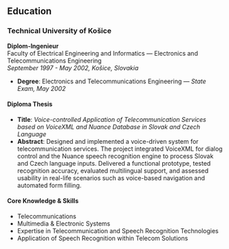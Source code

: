 ## Education

### **Technical University of Košice**  
**Diplom-Ingenieur**  
Faculty of Electrical Engineering and Informatics — Electronics and Telecommunications Engineering  
*September 1997 - May 2002, Košice, Slovakia*

- **Degree**: Electronics and Telecommunications Engineering — *State Exam, May 2002*  

#### Diploma Thesis  
- **Title**: *Voice-controlled Application of Telecommunication Services based on VoiceXML and Nuance Database in Slovak and Czech Language*  
- **Abstract**: Designed and implemented a voice-driven system for telecommunication services. The project integrated VoiceXML for dialog control and the Nuance speech recognition engine to process Slovak and Czech language inputs. Delivered a functional prototype, tested recognition accuracy, evaluated multilingual support, and assessed usability in real-life scenarios such as voice-based navigation and automated form filling.

#### Core Knowledge & Skills
- Telecommunications  
- Multimedia & Electronic Systems  
- Expertise in Telecommunication and Speech Recognition Technologies  
- Application of Speech Recognition within Telecom Solutions
